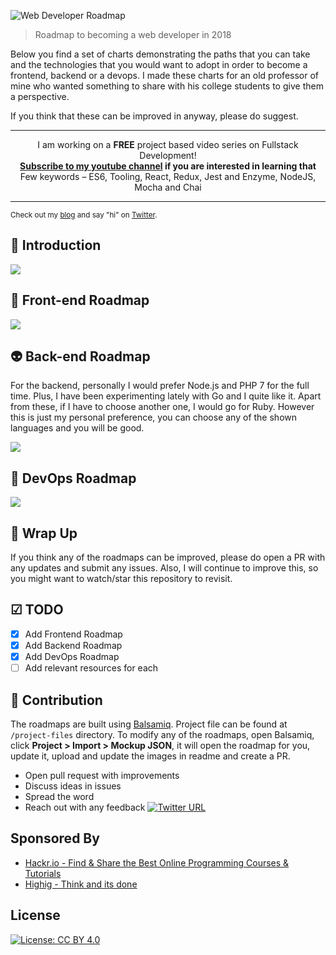 ![Web Developer Roadmap](https://i.imgur.com/oxsayps.png)

> Roadmap to becoming a web developer in 2018

Below you find a set of charts demonstrating the paths that you can take and the technologies that you would want to adopt in order to become a frontend, backend or a devops. I made these charts for an old professor of mine who wanted something to share with his college students to give them a perspective.

If you think that these can be improved in anyway, please do suggest.

---

<p align="center">
I am working on a <b>FREE</b> project based video series on Fullstack Development!<br>
  <b><a href="http://youtube.com/c/kamranahmed_se">Subscribe to my youtube channel</a> if you are interested in learning that</b><br> 
  Few keywords – ES6, Tooling, React, Redux, Jest and Enzyme, NodeJS, Mocha and Chai<br>
</p>

---


<sub>Check out my [blog](https://kamranahmed.info) and say "hi" on [Twitter](https://twitter.com/kamranahmedse).</sub>



## 🚀 Introduction

![](https://i.imgur.com/OZUOUtI.png)

## 🎨 Front-end Roadmap

![](https://i.imgur.com/WrfLESm.png)

## 👽 Back-end Roadmap

For the backend, personally I would prefer Node.js and PHP 7 for the full time. Plus, I have been experimenting lately with Go and I quite like it. Apart from these, if I have to choose another one, I would go for Ruby. However this is just my personal preference, you can choose any of the shown languages and you will be good.

![](https://i.imgur.com/Ihg4YAb.png)

## 👷 DevOps Roadmap

![](https://i.imgur.com/pyg9mH1.png)

## 🚦 Wrap Up

If you think any of the roadmaps can be improved, please do open a PR with any updates and submit any issues. Also, I will continue to improve this, so you might want to watch/star this repository to revisit.

## ☑ TODO

- [X] Add Frontend Roadmap
- [X] Add Backend Roadmap
- [X] Add DevOps Roadmap
- [ ] Add relevant resources for each

## 👬 Contribution

The roadmaps are built using [Balsamiq](https://balsamiq.com/products/mockups/). Project file can be found at `/project-files` directory. To modify any of the roadmaps, open Balsamiq, click **Project > Import > Mockup JSON**, it will open the roadmap for you, update it, upload and update the images in readme and create a PR.		

- Open pull request with improvements
- Discuss ideas in issues
- Spread the word
- Reach out with any feedback [![Twitter URL](https://img.shields.io/twitter/url/https/twitter.com/kamranahmedse.svg?style=social&label=Follow%20%40kamranahmedse)](https://twitter.com/kamranahmedse)

## Sponsored By

- [Hackr.io - Find & Share the Best Online Programming Courses & Tutorials](https://hackr.io)
- [Highig - Think and its done](http://highig.com/)

## License


[![License: CC BY 4.0](https://img.shields.io/badge/License-CC0%201.0-brightgreen.svg?style=flat-square)](https://creativecommons.org/licenses/by/4.0/)
